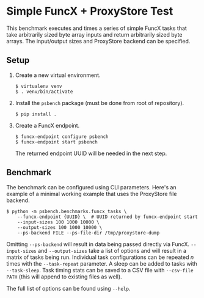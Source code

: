 # Simple FuncX + ProxyStore Test

This benchmark executes and times a series of simple FuncX tasks
that take arbitrarily sized byte array inputs and return arbitrarily sized
byte arrays. The input/output sizes and ProxyStore backend can be
specified.

## Setup

1. Create a new virtual environment.
   ```
   $ virtualenv venv
   $ . venv/bin/activate
   ```
2. Install the `psbench` package (must be done from root of repository).
   ```
   $ pip install .
   ```
3. Create a FuncX endpoint.
   ```
   $ funcx-endpoint configure psbench
   $ funcx-endpoint start psbench
   ```
   The returned endpoint UUID will be needed in the next step.

## Benchmark

The benchmark can be configured using CLI parameters.
Here's an example of a minimal working example that uses the ProxyStore
file backend.

```
$ python -m psbench.benchmarks.funcx_tasks \
    --funcx-endpoint {UUID} \  # UUID returned by funcx-endpoint start
    --input-sizes 100 1000 10000 \
    --output-sizes 100 1000 10000 \
    --ps-backend FILE --ps-file-dir /tmp/proxystore-dump
```

Omitting `--ps-backend` will result in data being passed directly via
FuncX. `--input-sizes` and `--output-sizes` take a list of options and will
result in a matrix of tasks being run. Individual task configurations can
be repeated *n* times with the `--task-repeat` parameter. A sleep can be added
to tasks with `--task-sleep`. Task timing stats can be saved to a CSV file
with `--csv-file PATH` (this will append to existing files as well).

The full list of options can be found using `--help`.

